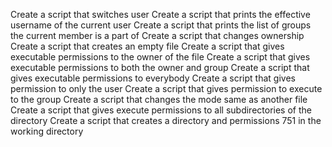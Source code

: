 Create a script that switches user
Create a script that prints the effective username of the current user
Create a script that prints the list of groups the current member is a part of
Create a script that changes ownership
Create a script that creates an empty file
Create a script that gives executable permissions to the owner of the file
Create a script that gives executable permissions to both the owner and group
Create a script that gives executable permissions to everybody
Create a script that gives permission to only the user
Create a script that gives permission to execute to the group
Create a script that changes the mode same as another file
Create a script that gives execute permissions to all subdirectories of the directory
Create a script that creates a directory and permissions 751 in the working directory 
